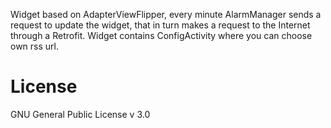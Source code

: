Widget based on AdapterViewFlipper, every minute AlarmManager sends a request to update the widget, that in turn makes a request to the Internet through a Retrofit.
Widget contains ConfigActivity where you can choose own rss url.

<h1>License</h1>
GNU General Public License v 3.0
